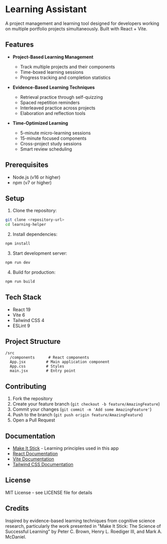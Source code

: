 # Learning Assistant

A project management and learning tool designed for developers working on multiple portfolio projects simultaneously. Built with React + Vite.

## Features

- **Project-Based Learning Management**
  - Track multiple projects and their components
  - Time-boxed learning sessions
  - Progress tracking and completion statistics

- **Evidence-Based Learning Techniques**
  - Retrieval practice through self-quizzing
  - Spaced repetition reminders
  - Interleaved practice across projects
  - Elaboration and reflection tools

- **Time-Optimized Learning**
  - 5-minute micro-learning sessions
  - 15-minute focused components
  - Cross-project study sessions
  - Smart review scheduling

## Prerequisites

- Node.js (v16 or higher)
- npm (v7 or higher)

## Setup

1. Clone the repository:
```bash
git clone <repository-url>
cd learning-helper
```

2. Install dependencies:
```bash
npm install
```

3. Start development server:
```bash
npm run dev
```

4. Build for production:
```bash
npm run build
```

## Tech Stack

- React 19
- Vite 6
- Tailwind CSS 4
- ESLint 9

## Project Structure

```
/src
  /components      # React components
  App.jsx         # Main application component
  App.css         # Styles
  main.jsx        # Entry point
```

## Contributing

1. Fork the repository
2. Create your feature branch (`git checkout -b feature/AmazingFeature`)
3. Commit your changes (`git commit -m 'Add some AmazingFeature'`)
4. Push to the branch (`git push origin feature/AmazingFeature`)
5. Open a Pull Request

## Documentation

- [Make It Stick](https://makeitstick.net/) - Learning principles used in this app
- [React Documentation](https://react.dev)
- [Vite Documentation](https://vitejs.dev)
- [Tailwind CSS Documentation](https://tailwindcss.com/docs)

## License

MIT License - see LICENSE file for details

## Credits

Inspired by evidence-based learning techniques from cognitive science research, particularly the work presented in "Make It Stick: The Science of Successful Learning" by Peter C. Brown, Henry L. Roediger III, and Mark A. McDaniel.
